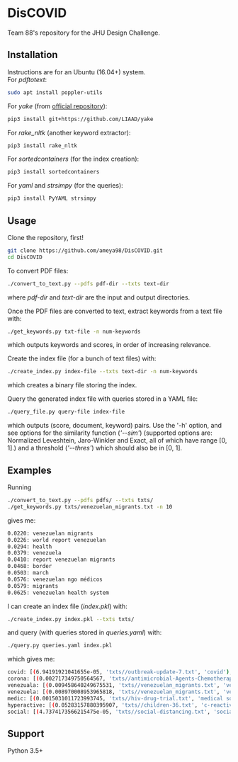 # DisCOVID
Team 88's repository for the JHU Design Challenge.

## Installation
Instructions are for an Ubuntu (16.04+) system.  
For *pdftotext*:
```bash
sudo apt install poppler-utils
```

For *yake* (from [official repository](https://github.com/LIAAD/yake)):
```bash
pip3 install git+https://github.com/LIAAD/yake
```

For *rake_nltk* (another keyword extractor):
```bash
pip3 install rake_nltk
```

For *sortedcontainers* (for the index creation):
```bash
pip3 install sortedcontainers
```

For *yaml* and *strsimpy* (for the queries):
```bash
pip3 install PyYAML strsimpy
```

## Usage
Clone the repository, first!
```bash
git clone https://github.com/ameya98/DisCOVID.git
cd DisCOVID
```
To convert PDF files:
```bash
./convert_to_text.py --pdfs pdf-dir --txts text-dir
```
where *pdf-dir* and *text-dir* are the input and output directories.

Once the PDF files are converted to text, extract keywords from a text file with:
```bash
./get_keywords.py txt-file -n num-keywords
```
which outputs keywords and scores, in order of increasing relevance.

Create the index file (for a bunch of text files) with:
```bash
./create_index.py index-file --txts text-dir -n num-keywords
```
which creates a binary file storing the index.

Query the generated index file with queries stored in a YAML file:
```bash
./query_file.py query-file index-file
```
which outputs (score, document, keyword) pairs. Use the '-h' option, and see options for the similarity function (*'--sim'*) (supported options are: Normalized Leveshtein, Jaro-Winkler and Exact, all of which have range [0, 1].) and a threshold (*'--thres'*) which should also be in [0, 1].

## Examples
Running
```bash
./convert_to_text.py --pdfs pdfs/ --txts txts/
./get_keywords.py txts/venezuelan_migrants.txt -n 10
```
gives me:
```bash
0.0220: venezuelan migrants
0.0226: world report venezuelan
0.0294: health
0.0379: venezuela
0.0410: report venezuelan migrants
0.0468: border
0.0503: march
0.0576: venezuelan ngo médicos
0.0579: migrants
0.0625: venezuelan health system
```

I can create an index file (*index.pkl*) with:
```bash
./create_index.py index.pkl --txts txts/
```
and query (with queries stored in *queries.yaml*) with:
```bash
./query.py queries.yaml index.pkl
```
which gives me:
```bash
covid: [(6.94191921041655e-05, 'txts//outbreak-update-7.txt', 'covid'), (0.0004443634551284221, 'txts//children-36.txt', 'covid')]
corona: [(0.002717349750564567, 'txts//antimicrobial-Agents-Chemotherapy-2020.txt', 'coronavirus'), (0.005543175840332845, 'txts//children-corona.txt', 'coronavirus')]
venezuala: [(0.009458640249675531, 'txts//venezuelan_migrants.txt', 'venezuelan migrants')]
venezuela: [(0.008970008953965818, 'txts//venezuelan_migrants.txt', 'venezuelan migrants')]
medic: [(0.0015031011723993745, 'txts//hiv-drug-trial.txt', 'medical society'), (0.005073313181321498, 'txts//mitigate-spread.txt', 'median')]
hyperactive: [(0.05283157880395907, 'txts//children-36.txt', 'c-reactive')]
social: [(4.7374173566215475e-05, 'txts//social-distancing.txt', 'social distancing measures'), (0.006873273194797273, 'txts//hiv-drug-trial.txt', 'society')]
```

## Support
Python 3.5+
